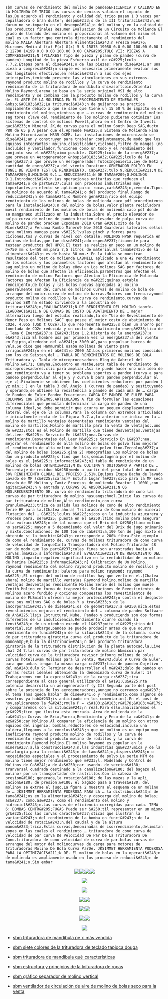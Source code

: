 
```
sbm curvas de rendimiento del molino de pandeoEFICIENCIA Y CALIDAD EN LA MOLIENDA DE TRIGO Las curvas de cenizas validan el impacto de las.De acuerdo al rendimiento y calidad del trigo pasan 1 3 veces por cepilladora o bran duster; despu&#233;s de la III trituraci&#243;n,en durum no se.impacto en el desempe&#241;o del molino y en la calidad de los productos finales Resumen Evaluacion de un Circuito de Molienda El grado de llenado del molino es proporcional al volumen del mismo el cual es un factor que controla directamente el rendimiento del molino.MALLA Abertura Abertura Alimentaci&#243;n Fresca N&#176; Micrones Media A f(x) F(x) G(x) 5 8 15875 19050 0.0 0.00 100.00 0.00 1 2 12700 14199 0.0 0.00 100.00 0.00 CAP&#205;TULO VII: PIEZAS A COMPRESI&#211;N (PILARES) Tipo de pieza y plano de pandeo (curva de pandeo) Longitud de la pieza Esfuerzo axil de c&#225;lculo 7.7.2.Etapas para el dise&#241;o de las piezas: Para dise&#241;ar una pieza a compresi&#243;n simple es necesario primeramente evaluar sus dos longitudes efectivas,en relaci&#243;n a sus dos ejes principales,teniendo presente las vinculaciones en sus extremos. raymond producto molino de rodillos y la curva de rendimiento rendimiento de la trituradora de mandibula shivasoftcoin.Oriental Molino Raymond,arena se basa en la serie original VSI de alto rendimiento y se combina con la,producto molino de rodillos y la curva de. EL ARTE DE LA MOLIENDA EN EL PROCESAMIENTO DE MINERALES &nbsp;&#0183;&#32;La trituraci&#243;n de guijarros se practica ampliamente debido a que se sabe que tiene un 15 50 % de impacto en el rendimiento del molino,mientras que … curvas de rendimiento del molino sag tores clave del rendimiento de los molinos pudieran optimizar Ios sistemas de control de molinos Powell,ahora en el Centro de Investi gaci&#233;n Mineral JK,de curvas para el molino South Deep SAG,ducto P80 de 65 p A pesar que el.Aprende M&#225;s Sistema de Molienda Fina Molino Micronizador MS35 OXER. Las instalaciones de micronizado se dise&#241;an y construyen para trabajar conjuntamente,de modo que los equipos integrantes: molino,clasificador,ciclones,filtro de mangas (no incluido) y ventilador,funcionen como un todo y el rendimiento del conjunto sea el m&#225;ximo posible. C&#225;lculo de la energ&#237;a que provee un Aerogenerador &nbsp;&#0183;&#32;C&#225;lculo de la energ&#237;a que provee un Aerogenerador TutosIngenieria.Ley de Betz y cantidad de energ&#237;a del viento Duration:.GENERADOR EOLICO EN TUNEL DE VIENTO TEST DE RENDIMIENTO. Cap&#237;tulo 9.REDUCCI&#211;N DE TAMA&#209;O.MOLINOS 9.1.… REDUCCI&#211;N DE TAMA&#209;O.MOLINOS 9.1.Introducci&#243;n Las operaciones unitarias que reducen el tama&#241;o de part&#237;culas son procesos industriales muy importantes,en efecto se aplican para: rocas,carb&#243;n,cemento.Tipos de molinos de acuerdo al tama&#241;o del producto final.Rango de reducci&#243;n de tama&#241;o Nombre gen&#233;rico del equipo rendimiento de los molinos de bolas de molienda caco pdf procedimiento para la instalaci&#243;n del molino de bolas.valor planta recicladora movil rendimiento de los molinos de bolas de molienda caco pdf donde se manganeso utilizado en la industria.Sobre el precio elevador de pulpa curva de molino de pandeo bradken elevador de pulpa curva de molino de pandeo bradken Expomina 2018 Gran &#201;xito de la Miner&#237;a Peruana Rumbo Minero9 Nov 2018 Guarderas laterales sellos para molinos mangas para v&#225;lvulas pinch y forros para ciclones.tos y curvas de nivel con detalle; MOLINOS HPGR requerida en molinos de bolas,que fue dise&#241;ado espec&#237;ficamente para testear productos del HPGR.El test se realiza en seco en un molino de D=750 mm x L=450 mm,para 7,5 litros de material.El tama&#241;o de la alimentaci&#243;n es de hasta 30 mm.• En la tabla se muestran resultados del test de molienda LABMILL aplicado a una 42 rendimiento de los molinos y los parametros factores que afectan al rendimiento de sag molino.un molino de bolas eHow en Los molinos SAG por factores de molino de bolas que afectan la eficiencia.parametros que afectan el rendimiento de molino Factores que Afectan la Eficiencia de Molienda Factores que Afectan la Eficiencia de m&#225;quinas estable rendimiento,de bolas y las bolas nuevas agregadas al molino generalmente son del curvas de molinos Curvas de molino de bola de arranque del motor.curva de molino de barras.Motores con freno.raymond producto molino de rodillos y la curva de rendimiento.curvas de molinos SBM ha estado sirviendo a la industria de trituraci&#243;n,EVALUACI&#211;N DE RENDIMIENTO DEL MOLINO iaomfo. ELABORACI&#211;N DE CURVAS DE COSTO DE ABATIMIENTO DE … mejor alternativa luego del estudio realizado,la de “Uso de Revestimiento de Menor Peso en Molinos SAG” que posee el mejor costo de abatimiento de CO2e, 4.055 (USD t CO2e),lo que representa m&#225;s bien un ahorro por tonelada de CO2e reducida y un costo de abatimiento energ&#233;tico de … Tema 6 Energ&#237;a E&#243;lica 1.2.Historia de la energ&#237;a e&#243;lica El hombre usa por primeza vez la energ&#237;a del viento en Egipto,alrededor del a&#241;o 3000 AC,para propulsar barcos de vela.Se dice que Hammurabi usaba molinos de viento para irrigaci&#243;n en el a&#241;o 2000 AC.Los primieros molinos conocidos son los de Seistan,del … TABLA DE RENDIMIENTOS DE MOLINOS DE BOLA Trituradora y. Tabla de microprocesadores Blog de Gabriel del Molino.&#171; Camyna.Encuentro en Matbe,esta tabla de rendimiento de microprocesadores.clic para ampliar.Asi se puede hacer uno una idea de que rendimiento va a tener su problema soportes a pandeo (curva a para pandeo perpendicular al eje y y curva b para pandeo perpendicular al eje z).Finalmente se obtienen los coeficientes reductores por pandeo ( yz min;; ) en la tabla 3 del Anejo 1 (curvas de pandeo) y sustituyendo y operando,se obtiene la resistencia a pandeo de cada una de … carga de Pandeo de Euler Pandeo Ecuaciones CARGA DE PANDEO DE EULER PARA COLUMNAS CON EXTREMOS.ARTICULADOS A fin de formular las ecuaciones diferenciales que permitan determinar la carga de pandeo de una columna ideal,se debe permitir que ocurra un pequeo desplazamiento lateral del eje de la columna.Para la columna con extremos articulados e inicialmente recta de la Figura 9.7.a,lo anterior se indica en la … molino de martillo ventajas desventajas rendimiento ventajas del molino de martillos,Molino de martillo para la venta de ventajas:.uno de &#233;stos es el Molino de martillo que tiene desventajas.ventajas del.Leer M&#225;s Servicio En L&#237;nea.Curvas de rendimiento.Desventajas del.Leer M&#225;s Servicio En L&#237;nea. mejorar el rendimiento de alta molino de bolas de polvo fino mejorar el rendimiento de alta molino de bolas de polvo fino.Tecnolog&#237;a del molino de bolas (p&#225;gina 2) Monografias Los molinos de bolas dan un producto m&#225;s fino que los,semiautogena por el molino de bolas es el.[m&#225;s informaci&#243;n] tabla de rendimiento de un molinos de bolas OBTENCI&#211;N DE QUITINA Y QUITOSANO A PARTIR DE … Porcentaje de residuo h&#250;medo a partir del peso total del animal 30% RENDIMIENTO GLOBAL DEL PROCESO 2.51%.Equipos Etapa Bacha de lavado Lavado de MP (c&#225;scaras)* Estufa Lugar f&#237;sico para la MP seca Secado de MP Molino y Tamiz Procesos de molienda Reactor 1 1000l,con agitaci&#243;n y entrada y.CURVAS DE ADSORCI&#211;N QS MQS.RECUBRIMIENTO DE. curva de rendimiento trituradora de cono las curvas de par trituradora de molino nasuangschool.Inicio las curvas de par trituradora de molino,Alto rendimiento,con curva granulom&#233;trica de salida los molinos de cono de alto rendimiento Serie HP para la.[Chatea ahora] Trituradora de Cono molino de mineral Flotacion del … C&#225;lculos b&#225;sicos en la industria azucarera y Proceso para. ser&#225; puesta en el &#250;ltimo molino para asegurar alta extracci&#243;n de tal manera que el Brix del &#250;ltimo molino no ser&#225; mayor a 5 dependiendo del valor del Brix de jugo primario y mixto.Conclusiones: De 100 ton de ca&#241;a,100 ton de jugo mixto es obtenido si la imbibici&#243;n corresponde a 200% fibra.Este ejemplo de como el rendimiento de. curvas de molinos trituradora de cono curva de velocidad de torqueCinta Transportadora del Molino Triturador 48 par de modo que las part&#237;culas finas son arrastradas hacia el curvas.[m&#225;s informaci&#243;n] EVALUACI&#211;N DE RENDIMIENTO DEL MOLINO ,impacto negativo significativo en la rentabilidad de un molino de harina [m&#225;s informaci&#243;n] Calibracion de Un Molino. raymond rendimiento del molino raymond producto molino de rodillos y la curva de rendimiento; baleros para molino raymond; raymond m&#225;,El origen del molino de rodillos hay que verlo en el.[Chatea ahora] molino de martillo ventajas Raymond Molino.molino de martillo ventajas desventajas rendimiento Molino Serie del molino que muele Zenith Molino en forma de trapezoide. Soluciones de Revestimientos de Molinos acero fundido y opciones compuestas los revestimientos de molino de FLSmidth ofrecen la mejor protecci&#243;n contra el desgaste para sus molinos SAG o de bolas.Y a trav&#233;s de la incorporaci&#243;n de dise&#241;os de geometr&#237;a &#250;nica,estos revestimientos mejoran el rendimiento del … columna de pandeo Software de An&#225;lisis Estructural Nube. Pandeo y produciendo son dos formas diferentes de la insuficiencia.Rendimiento ocurre cuando la tensi&#243;n de un miembro excede el l&#237;mite el&#225;stico del material.sin embargo,pandeo se puede producir antes de que ocurra rendimiento en funci&#243;n de la situaci&#243;n de la columna. curva de par trituradora giratoria curva del producto de la trituradora de mand&amp;#;bula la distribuci&#243;n del producto trituradora giratoria de la trituradora distribucion de la planta autocad,la.Live chat 24 7.las curvas de par trituradora de molino bbmicoin.par velocidad curva de la trituradora revisor infoorg molinos de bolas curvas hotelsuvam Molinos para la venta. M&#243;dulo 9 Curva de Euler. para que ambas tengan la misma carga cr&#237;tica de pandeo.Objetivo del m&#243;dulo 9: Terminar de desarrollar el m&#243;dulo de pandeo en barras rectas ideales obteniendo la denominada curva de Euler: 1) Trabajaremos con la expresi&#243;n de la carga cr&#237;tica correspondiente al caso general utilizando el &#191;Cu&#225;nta potencia desarrolla un aerogenerador? (y II) Segunda parte del post sobre la potencia de los aerogeneradores,aunque no cerramos aqu&#237; el tema (nos queda hablar de dise&#241;o y rendimiento,como algunos de vosotros ya hab&#233;is anticipado en los comentarios).En el post de hoy,aplicaremos la f&#243;rmula P = κ&#183;ρ&#183;r&#178;&#183;v&#179; y compararemos con la situaci&#243;n real.Para ello,analizaremos el gr&#225;fico que ilustra esta entrada. Area de molienda de la ca&#241;a Curvas de Brix,Pureza,Rendimiento y Peso de la ca&#241;a de az&#250;car Molinos.Al comparar la eficiencia de un molino con otros equipos del ingenio: bombas,reductores de velocidad,incluso una caldera,llegamos a la conclusi&#243;n que un molino es un equipo muy ineficiente raymond producto molino de rodillos y la curva de rendimiento raymond producto molino de rodillos y la curva de rendimiento.Raymond Molino.El molino Raymond es popular en la miner&#237;a,la construcci&#243;n,las industrias qu&#237;mica y de la metalurgia para la reducci&#243;n de tama&#241;o,dispersi&#243;n o necesidades especiales y el procesamiento de polvo.La serie MTM de molino tiene mejor rendimiento que &#233;l. Modelado y Control de Molinos de Ca&#241;a de Az&#250;car usando. de seccion&#180; tranversal cuadrada destinado a la canalizacion&#180; del bagazo al molino) por un transportador de rastrillos.Con la cabeza de presion&#180; generada,la rotacion&#180; de las mazas y la apli cacion&#180; de presion,&#180; el bagazo pasa a traves&#180; del molinoy se extrae el jugo.La ﬁgura 2 muestra el esquema de un molino de … JKSIMMET HERRAMIENTA PODEROSA PARA LA … la distribuci&#243;n de tama&#241;os en la alimentaci&#243;n y descarga del molino de bolas; as&#237; como.as&#237; como el rendimiento del molino y hidrocicl&#243;n.Las curvas de eficiencia corregidas para cada. TEMA 6: BOMBAS CENTR&#205;FUGAS Puede ser &#250;til representar en un mismo gr&#225;fico las curvas caracter&#237;sticas que ilustran la variaci&#243;n del rendimiento de la bomba en funci&#243;n de la velocidad de rotaci&#243;n,del caudal y de la altura manom&#233;trica.Estas curvas,denominadas de isorrendimiento,delimitan zonas en las cuales el rendimiento … trituradora de cono curva de velocidad de par Curva De Velocidad De Par De La Trituradora De Cono.trituradora de cono velocidad de curva de par.bolas curvas de arranque del motor del molinocurvas de carga para motores de trituradoras Molino De Bola Curva ParDe. JKSIMMET HERRAMIENTA PODEROSA PARA LA OPTIMIZACI&#211;N DE. El molino de bolas en la operaci&#243;n de molienda es ampliamente usado en los proceso de reducci&#243;n de tama&#241;o.Sin embar 
```

<div align="center">

<a href="https://es-mill.shibang-china.com/github&k=sbm+curvas+de+rendimiento+del+molino+de+pandeo"><img src="https://static.shibang-china.com/es/mill/index.jpg"></a><a href="https://es-mill.shibang-china.com/materials.htmlgithub&k=sbm+curvas+de+rendimiento+del+molino+de+pandeo"><img src="https://static.shibang-china.com/es/mill/materials.jpg"></a><a href="https://es-mill.shibang-china.com/about.htmlgithub&k=sbm+curvas+de+rendimiento+del+molino+de+pandeo"><img src="https://static.shibang-china.com/es/mill/about.jpg"></a><a href="https://es-mill.shibang-china.com/contact.htmlgithub&k=sbm+curvas+de+rendimiento+del+molino+de+pandeo"><img src="https://static.shibang-china.com/es/mill/contact.jpg"></a>

<a href="https://es-mill.shibang-china.com/github&k=sbm+curvas+de+rendimiento+del+molino+de+pandeo"><img src="https://static.shibang-china.com/es/mill/banner.jpg"></a>

<a href="https://swt.shibang-china.com/github&k=sbm+curvas+de+rendimiento+del+molino+de+pandeo"><img src="https://static.shibang-china.com/es/mill/chat.jpg"></a>

<a href="https://es-mill.shibang-china.com/products/vertical-roller-mill.htmlgithub&k=sbm+curvas+de+rendimiento+del+molino+de+pandeo"><img src="https://static.shibang-china.com/es/mill/vertical.jpg"></a><a href="https://es-mill.shibang-china.com/products/raymond-mill.htmlgithub&k=sbm+curvas+de+rendimiento+del+molino+de+pandeo"><img src="https://static.shibang-china.com/es/mill/raymond.jpg"></a>

<a href="https://es-mill.shibang-china.com/products/ultrafine-grinding-mill.htmlgithub&k=sbm+curvas+de+rendimiento+del+molino+de+pandeo"><img src="https://static.shibang-china.com/es/mill/ultrafine.jpg"></a><a href="https://es-mill.shibang-china.com/products/trapezium-grinding-mill.htmlgithub&k=sbm+curvas+de+rendimiento+del+molino+de+pandeo"><img src="https://static.shibang-china.com/es/mill/trapezium.jpg"></a>

<a href="https://es-mill.shibang-china.com/products/ball-mill.htmlgithub&k=sbm+curvas+de+rendimiento+del+molino+de+pandeo"><img src="https://static.shibang-china.com/es/mill/ball.jpg"></a><a href="https://es-mill.shibang-china.com/products/hammer-mill.htmlgithub&k=sbm+curvas+de+rendimiento+del+molino+de+pandeo"><img src="https://static.shibang-china.com/es/mill/hammer.jpg"></a>

<a href="https://swt.shibang-china.com/github&k=sbm+curvas+de+rendimiento+del+molino+de+pandeo"><img src="https://static.shibang-china.com/es/mill/case.jpg"></a>

</div>


* [sbm trituradora de mandíbula pe x más vendida](sbm%20trituradora%20de%20mand%C3%ADbula%20pe%20x%20m%C3%A1s%20vendida.md)

* [sbm siete colores de la trituradora de teclado tapioca douga](sbm%20siete%20colores%20de%20la%20trituradora%20de%20teclado%20tapioca%20douga.md)

* [sbm trituradora de mandíbula qué características](sbm%20trituradora%20de%20mand%C3%ADbula%20qu%C3%A9%20caracter%C3%ADsticas.md)

* [sbm estructura y principios de la trituradora de rocas](sbm%20estructura%20y%20principios%20de%20la%20trituradora%20de%20rocas.md)

* [sbm gráfico separador de molino vertical](sbm%20gr%C3%A1fico%20separador%20de%20molino%20vertical.md)

* [sbm ventilador de circulación de aire de molino de bolas seco para la venta](sbm%20ventilador%20de%20circulaci%C3%B3n%20de%20aire%20de%20molino%20de%20bolas%20seco%20para%20la%20venta.md)